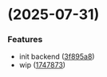 #  (2025-07-31)


### Features

* init backend ([3f895a8](https://github.com/Timothee-Picard/ynov-certif/commit/3f895a82b6a737012e129abe89c7a0cf3db3f42b))
* wip ([1747873](https://github.com/Timothee-Picard/ynov-certif/commit/1747873002fd599c2efc5fa7f3cff9540e0a9085))



